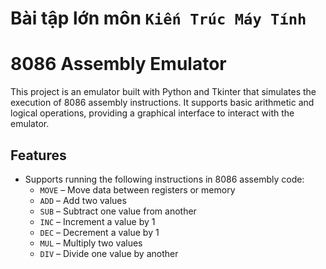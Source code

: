 # Bài tập lớn môn `Kiến Trúc Máy Tính`

# 8086 Assembly Emulator

This project is an emulator built with Python and Tkinter that simulates the execution of 8086 assembly instructions. It supports basic arithmetic and logical operations, providing a graphical interface to interact with the emulator.

## Features

- Supports running the following instructions in 8086 assembly code:
  - `MOVE` – Move data between registers or memory
  - `ADD` – Add two values
  - `SUB` – Subtract one value from another
  - `INC` – Increment a value by 1
  - `DEC` – Decrement a value by 1
  - `MUL` – Multiply two values
  - `DIV` – Divide one value by another
